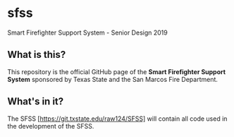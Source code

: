# sfss
Smart Firefighter Support System - Senior Design 2019

## What is this?
This repository is the official GitHub page of the **Smart Firefighter Support System** sponsored by Texas State and the San Marcos Fire Department.

## What's in it?
The SFSS [https://git.txstate.edu/raw124/SFSS] will contain all code used in the development of the SFSS.
